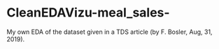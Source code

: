 # CleanEDAVizu-meal_sales-
My own EDA of the dataset given in a TDS article (by F. Bosler, Aug, 31, 2019).
